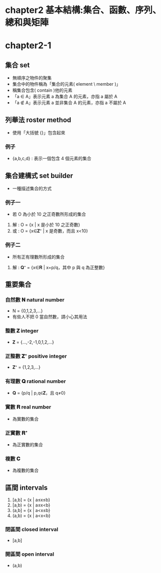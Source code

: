# chapter2 基本結構:集合、函數、序列、總和與矩陣
# chapter2-1
## 集合 set
* 無順序之物件的聚集
* 集合中的物件稱為「集合的元素( element \ member )」
* 稱集合包含( contain )他的元素
* 「a ∈ A」表示元素 a 為集合 A 的元素，亦指 a 屬於 A
* 「a ∉ A」表示元素 a 並非集合 A 的元素，亦指 a 不屬於 A

## 列舉法 roster method
* 使用「大括號 {}」包含起來
### 例子
* {a,b,c,d} : 表示一個包含 4 個元素的集合

## 集合建構式 set builder
* 一種描述集合的方式
### 例子一
* 若 O 為小於 10 之正奇數所形成的集合
1. 解 : O = {x | x 是小於 10 之正奇數}
2. 或 : O = {x∈𝐙⁺ | x 是奇數，而且 x<10}
### 例子二
* 所有正有理數所形成的集合
1. 解 : 𝐐⁺ = {x∈𝐑 | x=p/q，其中 p 與 q 為正整數}

## 重要集合
### 自然數 𝐍 natural number
* N = {0,1,2,3,...}
* 有些人不把 0 當自然數，請小心其用法
### 整數 𝐙 integer
* 𝐙 = {...,-2,-1,0,1,2,...}
### 正整數 𝐙⁺ positive integer
* 𝐙⁺ = {1,2,3,...}
### 有理數 𝐐 rational number
* 𝐐 = {p/q | p,q∈𝐙，且 q≠0}
### 實數 𝐑 real number
* 為實數的集合
### 正實數 𝐑⁺
* 為正實數的集合
### 複數 𝐂
* 為複數的集合

## 區間 intervals
1. [a,b] = {x | a≤x≤b}
2. [a,b) = {x | a≤x<b}
3. (a,b] = {x | a<x≤b}
4. (a,b) = {x | a<x<b}
### 閉區間 closed interval
* [a,b]
### 開區間 open interval
* (a,b)